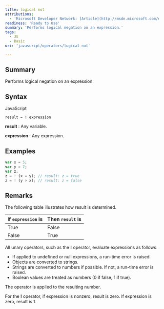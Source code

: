 ```yaml
---
title: logical not
attributions:
  - 'Microsoft Developer Network: [Article](http://msdn.microsoft.com/en-us/library/ie/zz722703(v=vs.94).aspx)'
readiness: 'Ready to Use'
summary: 'Performs logical negation on an expression.'
tags:
  - JS
  - Basic
uri: 'javascript/operators/logical not'

---
```

## Summary

Performs logical negation on an expression.

## Syntax

<span class="language">JavaScript</span>

    result = ! expression

**result**
:   Any variable.

**expression**
:   Any expression.

## Examples

``` js
var x = 5;
var y = 7;
var z;
z = ! (x = y); // result: z = true
z = ! (y > x); // result: z = false
```

## Remarks

The following table illustrates how result is determined.

|If `expression` is|Then `result` is|
|:-----------------|:---------------|
|True|False|
|False|True|

All unary operators, such as the **!** operator, evaluate expressions as follows:

-   If applied to undefined or null expressions, a run-time error is raised.
-   Objects are converted to strings.
-   Strings are converted to numbers if possible. If not, a run-time error is raised.
-   Boolean values are treated as numbers (0 if false, 1 if true).

The operator is applied to the resulting number.

For the **!** operator, if expression is nonzero, result is zero. If expression is zero, result is 1.

